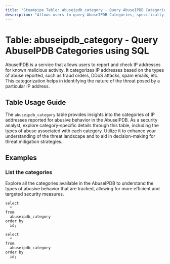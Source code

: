 ```yaml
---
title: "Steampipe Table: abuseipdb_category - Query AbuseIPDB Categories using SQL"
description: "Allows users to query AbuseIPDB Categories, specifically to retrieve details about the categories of IP addresses reported for abusive behavior."
---
```


# Table: abuseipdb_category - Query AbuseIPDB Categories using SQL

AbuseIPDB is a service that allows users to report and check IP addresses for known malicious activity. It categorizes IP addresses based on the types of abuse reported, such as fraud orders, DDoS attacks, spam emails, etc. This categorization helps in identifying the nature of the threat posed by a particular IP address.

## Table Usage Guide

The `abuseipdb_category` table provides insights into the categories of IP addresses reported for abusive behavior in the AbuseIPDB. As a security analyst, explore category-specific details through this table, including the types of abuse associated with each category. Utilize it to enhance your understanding of the threat landscape and to aid in decision-making for threat mitigation strategies.

## Examples

### List the categories
Explore all the categories available in the AbuseIPDB to understand the types of abusive behavior that are tracked, allowing for more efficient and targeted security measures.

```sql+postgres
select
  *
from
  abuseipdb_category
order by
  id;
```

```sql+sqlite
select
  *
from
  abuseipdb_category
order by
  id;
```